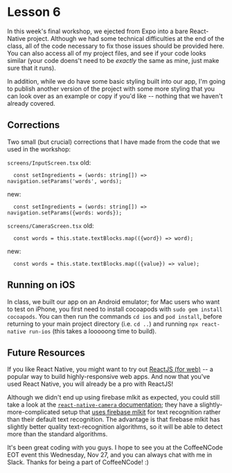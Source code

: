 # Lesson 6

In this week's final workshop, we ejected from Expo into a bare React-Native project. Although we had some technical difficulties at the end of the class, all of the code necessary to fix those issues should be provided here. You can also access all of my project files, and see if your code looks similar (your code doens't need to be *exactly* the same as mine, just make sure that it runs).

In addition, while we do have some basic styling built into our app, I'm going to publish another version of the project with some more styling that you can look over as an example or copy if you'd like -- nothing that we haven't already covered. 

## Corrections

Two small (but crucial) corrections that I have made from the code that we used in the workshop:

`screens/InputScreen.tsx`
old:
```
  const setIngredients = (words: string[]) => navigation.setParams('words', words);
```
new:
```
  const setIngredients = (words: string[]) => navigation.setParams({words: words});
```


`screens/CameraScreen.tsx`
old:
```
  const words = this.state.textBlocks.map(({word}) => word);
```
new:
```
  const words = this.state.textBlocks.map(({value}) => value);
```

## Running on iOS

In class, we built our app on an Android emulator; 
for Mac users who want to test on iPhone, you first need to install cocoapods with `sudo gem install cocoapods`.
You can then run the commands `cd ios` and `pod install`, before returning to your main project
directory (i.e. `cd ..`) and running `npx react-native run-ios` (this takes a looooong time to build).


## Future Resources

If you like React Native, you might want to try out [ReactJS (for web)](https://reactjs.org/) -- a popular way to build highly-responsive web apps. And now that you've used React Native, you will already be a pro with ReactJS!

Although we didn't end up using firebase mlkit as expected, you could still take a look at the [`react-native-camera` documentation](https://github.com/react-native-community/react-native-camera); they have a slightly-more-complicated setup that [uses firebase mlkit](https://github.com/react-native-community/react-native-camera/tree/master/examples/mlkit) for text recognition rather than their default text recognition. The advantage is that firebase mlkit has slightly better quality text-recognition algorithms, so it will be able to detect more than the standard algorithms.

It's been great coding with you guys. I hope to see you at the CoffeeNCode EOT event this Wednesday, Nov 27, and you can always chat with me in Slack. Thanks for being a part of CoffeeNCode! :)

